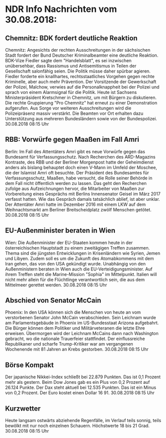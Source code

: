 # NDR Info Nachrichten vom 30.08.2018:


## Chemnitz: BDK fordert deutliche Reaktion
Chemnitz: Angesichts der rechten Ausschreitungen in der sächsischen Stadt fordert der Bund Deutscher Kriminalbeamter eine deutliche Reaktion. BDK-Vize Fiedler sagte dem "Handelsblatt", es sei inzwischen unübersehbar, dass Rassismus und Antisemitismus in Teilen der Gesellschaft salonfähig seien. Die Politik müsse daher spürbar agieren. Fiedler forderte ein knallhartes, rechtsstaatliches Vorgehen gegen rechte Kriminelle, aber auch mehr Prävention. Der Vorsitzende der Gewerkschaft der Polizei, Malchow, verwies auf die Personalknappheit bei der Polizei und sprach von einem Alarmsignal für die Politik. Heute ist Sachsens Ministerpräsident Kretschmer in Chemnitz, um mit Bürgern zu diskutieren. Die rechte Gruppierung "Pro Chemnitz" hat erneut zu einer Demonstration aufgerufen. Aus Sorge vor weiteren Ausschreitungen wird die Polizeipräsenz massiv verstärkt. Die Beamten vor Ort erhalten dazu Unterstützung aus mehreren Bundesländern sowie von der Bundespolizei. 30.08.2018 08:15 Uhr 

## RBB: Vorwürfe gegen Maaßen im Fall Amri
Berlin: Im Fall des Attentäters Amri gibt es neue Vorwürfe gegen das Bundesamt für Verfassungsschutz. Nach Recherchen des ARD-Magazins Kontraste, des RBB und der Berliner Morgenpost hatte der Geheimdienst anders als bislang behauptet doch einen V-Mann im Umfeld der Moschee, die der Islamist Amri oft besuchte. Der Präsident des Bundesamtes für Verfassungsschutz, Maaßen, habe versucht, die Rolle seiner Behörde in dem Fall nicht öffentlich werden zu lassen. Das geht den Recherchen zufolge aus Aufzeichnungen hervor, die Mitarbeiter von Maaßen zur Vorbereitung eines Gesprächs mit Berlins Innensenator Geisel im März 2017 verfasst hatten. Wie das Gespräch damals tatsächlich ablief, ist aber unklar. Der Attentäter Amri hatte im Dezember 2016 mit einem LKW auf dem Weihnachtsmarkt am Berliner Breitscheidplatz zwölf Menschen getötet. 30.08.2018 08:15 Uhr 

## EU-Außenminister beraten in Wien
Wien: Die Außenminister der EU-Staaten kommen heute in der österreichischen Hauptstadt zu einem zweitägigen Treffen zusammen. Thema sind die jüngsten Entwicklungen in Krisenländern wie Syrien, Jemen und Libyen. Zudem soll es um die Zukunft des Atomabkommens mit dem Iran gehen, das von den USA gekündigt wurde. Unabhängig von den Außenministern beraten in Wien auch die EU-Verteidigungsminister. Auf ihrem Treffen steht die Marine-Mission "Sophia" im Mittelpunkt. Italien will nicht mehr allein für die Flüchtlinge verantwortlich sein, die aus dem Mittelmeer gerettet werden. 30.08.2018 08:15 Uhr 

## Abschied von Senator McCain
Phoenix: In den USA können sich die Menschen von heute an vom verstorbenen Senator John McCain verabschieden. Sein Leichnam wurde am Parlamentsgebäude in Phoenix im US-Bundesstaat Arizona aufgebahrt. Die Bürger können dem Politiker und Militärveteranen die letzte Ehre erweisen. Übermorgen wird der Leichnam McCains dann nach Washington gebracht, wo die nationale Trauerfeier stattfindet. Der einflussreiche Republikaner und scharfe Trump-Kritiker war am vergangenen Wochenende mit 81 Jahren an Krebs gestorben. 30.08.2018 08:15 Uhr 

## Börse Kompakt
Der japanische Nikkei-Index schließt bei 22.879 Punkten. Das ist 0,1 Prozent mehr als gestern. Beim Dow Jones gab es ein Plus von 0,2 Prozent auf 26.124 Punkte. Der Dax steht aktuell bei 12.535 Punkten. Das ist ein Minus von 0,2 Prozent. Der Euro kostet einen Dollar 16 91. 30.08.2018 08:15 Uhr 

## Kurzwetter
Heute langsam ostwärts abziehende Regenfälle, im Verlauf teils sonnig, teils bewölkt mit nur noch einzelnen Schauern. Höchstwerte 18 bis 21 Grad. 30.08.2018 08:15 Uhr 
